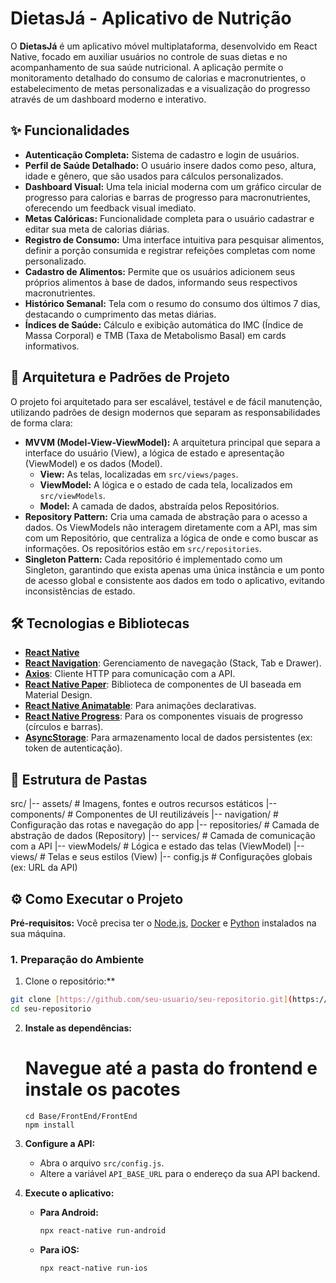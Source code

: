 # DietasJá - Aplicativo de Nutrição

O **DietasJá** é um aplicativo móvel multiplataforma, desenvolvido em React Native, focado em auxiliar usuários no controle de suas dietas e no acompanhamento de sua saúde nutricional. A aplicação permite o monitoramento detalhado do consumo de calorias e macronutrientes, o estabelecimento de metas personalizadas e a visualização do progresso através de um dashboard moderno e interativo.

## ✨ Funcionalidades

* **Autenticação Completa:** Sistema de cadastro e login de usuários.
* **Perfil de Saúde Detalhado:** O usuário insere dados como peso, altura, idade e gênero, que são usados para cálculos personalizados.
* **Dashboard Visual:** Uma tela inicial moderna com um gráfico circular de progresso para calorias e barras de progresso para macronutrientes, oferecendo um feedback visual imediato.
* **Metas Calóricas:** Funcionalidade completa para o usuário cadastrar e editar sua meta de calorias diárias.
* **Registro de Consumo:** Uma interface intuitiva para pesquisar alimentos, definir a porção consumida e registrar refeições completas com nome personalizado.
* **Cadastro de Alimentos:** Permite que os usuários adicionem seus próprios alimentos à base de dados, informando seus respectivos macronutrientes.
* **Histórico Semanal:** Tela com o resumo do consumo dos últimos 7 dias, destacando o cumprimento das metas diárias.
* **Índices de Saúde:** Cálculo e exibição automática do IMC (Índice de Massa Corporal) e TMB (Taxa de Metabolismo Basal) em cards informativos.

## 🚀 Arquitetura e Padrões de Projeto

O projeto foi arquitetado para ser escalável, testável e de fácil manutenção, utilizando padrões de design modernos que separam as responsabilidades de forma clara:

* **MVVM (Model-View-ViewModel):** A arquitetura principal que separa a interface do usuário (View), a lógica de estado e apresentação (ViewModel) e os dados (Model).
    * **View:** As telas, localizadas em `src/views/pages`.
    * **ViewModel:** A lógica e o estado de cada tela, localizados em `src/viewModels`.
    * **Model:** A camada de dados, abstraída pelos Repositórios.
* **Repository Pattern:** Cria uma camada de abstração para o acesso a dados. Os ViewModels não interagem diretamente com a API, mas sim com um Repositório, que centraliza a lógica de onde e como buscar as informações. Os repositórios estão em `src/repositories`.
* **Singleton Pattern:** Cada repositório é implementado como um Singleton, garantindo que exista apenas uma única instância e um ponto de acesso global e consistente aos dados em todo o aplicativo, evitando inconsistências de estado.

## 🛠️ Tecnologias e Bibliotecas

* [**React Native**](https://reactnative.dev/)
* [**React Navigation**](https://reactnavigation.org/): Gerenciamento de navegação (Stack, Tab e Drawer).
* [**Axios**](https://axios-http.com/): Cliente HTTP para comunicação com a API.
* [**React Native Paper**](https://reactnativepaper.com/): Biblioteca de componentes de UI baseada em Material Design.
* [**React Native Animatable**](https://github.com/oblador/react-native-animatable): Para animações declarativas.
* [**React Native Progress**](https://github.com/oblador/react-native-progress): Para os componentes visuais de progresso (círculos e barras).
* [**AsyncStorage**](https://react-native-async-storage.github.io/async-storage/): Para armazenamento local de dados persistentes (ex: token de autenticação).

## 📂 Estrutura de Pastas

src/
|-- assets/         # Imagens, fontes e outros recursos estáticos
|-- components/     # Componentes de UI reutilizáveis
|-- navigation/     # Configuração das rotas e navegação do app
|-- repositories/   # Camada de abstração de dados (Repository)
|-- services/       # Camada de comunicação com a API
|-- viewModels/     # Lógica e estado das telas (ViewModel)
|-- views/          # Telas e seus estilos (View)
|-- config.js       # Configurações globais (ex: URL da API)


## ⚙️ Como Executar o Projeto

**Pré-requisitos:** Você precisa ter o [Node.js](https://nodejs.org/), [Docker](https://www.docker.com/products/docker-desktop/) e [Python](https://www.python.org/downloads/) instalados na sua máquina.

### 1. Preparação do Ambiente

1. Clone o repositório:**
```bash
git clone [https://github.com/seu-usuario/seu-repositorio.git](https://github.com/seu-usuario/seu-repositorio.git)
cd seu-repositorio
```
2.  **Instale as dependências:**
    # Navegue até a pasta do frontend e instale os pacotes
    ```
    cd Base/FrontEnd/FrontEnd
    npm install
    ```
3.  **Configure a API:**
    * Abra o arquivo `src/config.js`.
    * Altere a variável `API_BASE_URL` para o endereço da sua API backend.

4.  **Execute o aplicativo:**

    * **Para Android:**
        ```bash
        npx react-native run-android
        ```
    * **Para iOS:**
        ```bash
        npx react-native run-ios
        ```


